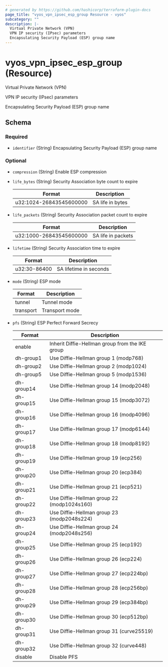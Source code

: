 ```yaml
---
# generated by https://github.com/hashicorp/terraform-plugin-docs
page_title: "vyos_vpn_ipsec_esp_group Resource - vyos"
subcategory: ""
description: |-
  Virtual Private Network (VPN)
  VPN IP security (IPsec) parameters
  Encapsulating Security Payload (ESP) group name
---
```


# vyos_vpn_ipsec_esp_group (Resource)

Virtual Private Network (VPN)

VPN IP security (IPsec) parameters

Encapsulating Security Payload (ESP) group name



<!-- schema generated by tfplugindocs -->
## Schema

### Required

- `identifier` (String) Encapsulating Security Payload (ESP) group name

### Optional

- `compression` (String) Enable ESP compression
- `life_bytes` (String) Security Association byte count to expire

    |  Format  |  Description  |
    |----------|---------------|
    |  u32:1024-26843545600000  |  SA life in bytes  |
- `life_packets` (String) Security Association packet count to expire

    |  Format  |  Description  |
    |----------|---------------|
    |  u32:1000-26843545600000  |  SA life in packets  |
- `lifetime` (String) Security Association time to expire

    |  Format  |  Description  |
    |----------|---------------|
    |  u32:30-86400  |  SA lifetime in seconds  |
- `mode` (String) ESP mode

    |  Format  |  Description  |
    |----------|---------------|
    |  tunnel  |  Tunnel mode  |
    |  transport  |  Transport mode  |
- `pfs` (String) ESP Perfect Forward Secrecy

    |  Format  |  Description  |
    |----------|---------------|
    |  enable  |  Inherit Diffie-Hellman group from the IKE group  |
    |  dh-group1  |  Use Diffie-Hellman group 1 (modp768)  |
    |  dh-group2  |  Use Diffie-Hellman group 2 (modp1024)  |
    |  dh-group5  |  Use Diffie-Hellman group 5 (modp1536)  |
    |  dh-group14  |  Use Diffie-Hellman group 14 (modp2048)  |
    |  dh-group15  |  Use Diffie-Hellman group 15 (modp3072)  |
    |  dh-group16  |  Use Diffie-Hellman group 16 (modp4096)  |
    |  dh-group17  |  Use Diffie-Hellman group 17 (modp6144)  |
    |  dh-group18  |  Use Diffie-Hellman group 18 (modp8192)  |
    |  dh-group19  |  Use Diffie-Hellman group 19 (ecp256)  |
    |  dh-group20  |  Use Diffie-Hellman group 20 (ecp384)  |
    |  dh-group21  |  Use Diffie-Hellman group 21 (ecp521)  |
    |  dh-group22  |  Use Diffie-Hellman group 22 (modp1024s160)  |
    |  dh-group23  |  Use Diffie-Hellman group 23 (modp2048s224)  |
    |  dh-group24  |  Use Diffie-Hellman group 24 (modp2048s256)  |
    |  dh-group25  |  Use Diffie-Hellman group 25 (ecp192)  |
    |  dh-group26  |  Use Diffie-Hellman group 26 (ecp224)  |
    |  dh-group27  |  Use Diffie-Hellman group 27 (ecp224bp)  |
    |  dh-group28  |  Use Diffie-Hellman group 28 (ecp256bp)  |
    |  dh-group29  |  Use Diffie-Hellman group 29 (ecp384bp)  |
    |  dh-group30  |  Use Diffie-Hellman group 30 (ecp512bp)  |
    |  dh-group31  |  Use Diffie-Hellman group 31 (curve25519)  |
    |  dh-group32  |  Use Diffie-Hellman group 32 (curve448)  |
    |  disable  |  Disable PFS  |
